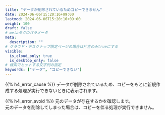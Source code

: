 ```yaml
---
title: "データが削除されているためコピーできません"
date: 2024-06-06T15:20:16+09:00
lastmod: 2024-06-06T15:20:16+09:00
weight: 100
draft: false
# metaタグのパラメータ
meta:
  description: ""
# クラウド・デスクトップ限定ページの場合は片方のみtrueにする
visible:
  is_cloud_only: true
  is_desktop_only: false
# 検索でヒットする文字列の指定
keywords: ["データ", "コピーできない"]
---
```


{{% h4_error_cause %}}
データが削除されているため、コピーをもとに新規作成する処理が実行できないときに表示されます。  

{{% h4_error_avoid %}}
元のデータが存在するかを確認します。  
元のデータを削除してしまった場合は、コピーを伴る処理が実行できません。  
